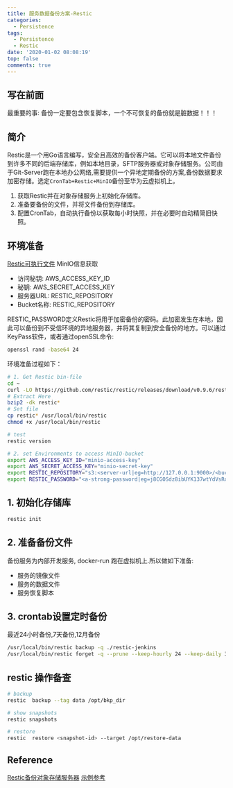 ```yaml
---
title: 服务数据备份方案-Restic
categories:
  - Persistence
tags:
  - Persistence
  - Restic
date: '2020-01-02 08:08:19'
top: false
comments: true
---
```

## 写在前面
最重要的事: 备份一定要包含恢复脚本，一个不可恢复的备份就是脏数据！！！

## 简介
Restic是一个用Go语言编写，安全且高效的备份客户端。它可以将本地文件备份到许多不同的后端存储库，例如本地目录，SFTP服务器或对象存储服务。公司由于Git-Server跑在本地办公网络,需要提供一个异地定期备份的方案,备份数据要求加密存储。选定`CronTab+Restic+MinIO`备份至华为云虚拟机上。
1. 获取Restic并在对象存储服务上初始化存储库。
2. 准备要备份的文件，并将文件备份到存储库。
3. 配置CronTab，自动执行备份以获取每小时快照，并在必要时自动精简旧快照。

## 环境准备
[Restic可执行文件](https://github.com/restic/restic/releases/tag/v0.9.3)
MinIO信息获取
+ 访问秘钥: AWS_ACCESS_KEY_ID
+ 秘钥: AWS_SECRET_ACCESS_KEY
+ 服务器URL: RESTIC_REPOSITORY
+ Bucket名称: RESTIC_REPOSITORY

RESTIC_PASSWORD定义Restic将用于加密备份的密码。此加密发生在本地，因此可以备份到不受信环境的异地服务器，并将其复制到安全备份的地方。可以通过KeyPass软件，或者通过openSSL命令:
```bash
openssl rand -base64 24
```
环境准备过程如下：
```bash
# 1. Get Restic bin-file
cd ~
curl -LO https://github.com/restic/restic/releases/download/v0.9.6/restic_0.9.6_linux_amd64.bz2
# Extract Here
bzip2 -dk restic*
# Set file
cp restic* /usr/local/bin/restic
chmod +x /usr/local/bin/restic

# test
restic version

# 2. set Environments to access MinIO-bucket
export AWS_ACCESS_KEY_ID="minio-access-key"
export AWS_SECRET_ACCESS_KEY="minio-secret-key"
export RESTIC_REPOSITORY="s3:<server-url|eg=http://127.0.0.1:9000>/<bucket-name|eg=restic-git>/"
export RESTIC_PASSWORD="<a-strong-password|eg=j8CGOSdz8ibUYK137wtYdVsRoGUp>"
```

## 1. 初始化存储库
```bash
restic init
```

## 2. 准备备份文件
备份服务为内部开发服务, docker-run 跑在虚拟机上.所以做如下准备:
+ 服务的镜像文件
+ 服务的数据文件
+ 服务恢复脚本

## 3. crontab设置定时备份
最近24小时备份,7天备份,12月备份
```bash
/usr/local/bin/restic backup -q ./restic-jenkins
/usr/local/bin/restic forget -q --prune --keep-hourly 24 --keep-daily 30 --keep-monthly 12
```

## restic 操作备查
```bash
# backup
restic  backup --tag data /opt/bkp_dir

# show snapshots
restic snapshots

# restore
restic  restore <snapshot-id> --target /opt/restore-data
```

## Reference
[Restic备份对象存储服务器](https://cloud.tencent.com/developer/article/1160729)
[示例参考](https://github.com/hex-py/restic-backup)